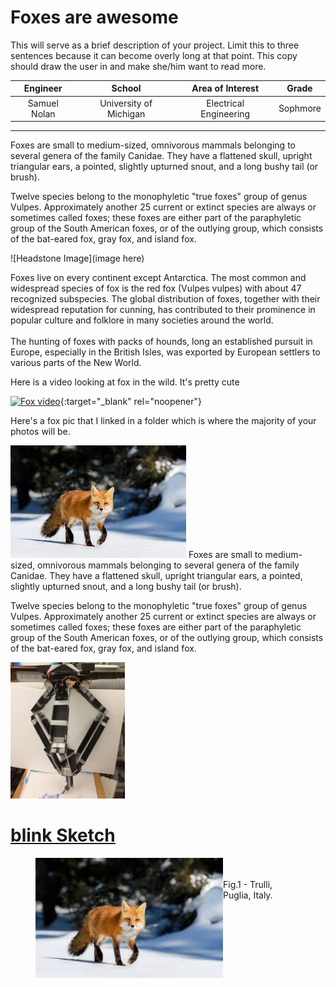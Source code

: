 ﻿# Foxes are awesome
This will serve as a brief description of your project. Limit this to three sentences because it can become overly long at that point. This copy should draw the user in and make she/him want to read more.

| **Engineer** | **School** | **Area of Interest** | **Grade** |
|:--:|:--:|:--:|:--:|
| Samuel Nolan | University of Michigan | Electrical Engineering | Sophmore

---

Foxes are small to medium-sized, omnivorous mammals belonging to several genera of the family Canidae. They have a flattened skull, upright triangular ears, a pointed, slightly upturned snout, and a long bushy tail (or brush).

Twelve species belong to the monophyletic "true foxes" group of genus Vulpes. Approximately another 25 current or extinct species are always or sometimes called foxes; these foxes are either part of the paraphyletic group of the South American foxes, or of the outlying group, which consists of the bat-eared fox, gray fox, and island fox.


![Headstone Image](image here)

Foxes live on every continent except Antarctica. The most common and widespread species of fox is the red fox (Vulpes vulpes) with about 47 recognized subspecies. The global distribution of foxes, together with their widespread reputation for cunning, has contributed to their prominence in popular culture and folklore in many societies around the world.
</br>
</br>
The hunting of foxes with packs of hounds, long an established pursuit in Europe, especially in the British Isles, was exported by European settlers to various parts of the New World.

Here is a video looking at fox in the wild. It's pretty cute

[![Fox video](https://res.cloudinary.com/marcomontalbano/image/upload/v1623509430/video_to_markdown/images/youtube--hRFUcY61Zi0-c05b58ac6eb4c4700831b2b3070cd403.jpg)](https://www.youtube.com/watch?v=hRFUcY61Zi0 "Fox video"){:target="_blank" rel="noopener"}

Here's a fox pic that I linked in a folder which is where the majority of your photos will be.


![Schematic](images/foxpic.jfif) Foxes are small to medium-sized, omnivorous mammals belonging to several genera of the family Canidae. They have a flattened skull, upright triangular ears, a pointed, slightly upturned snout, and a long bushy tail (or brush).

Twelve species belong to the monophyletic "true foxes" group of genus Vulpes. Approximately another 25 current or extinct species are always or sometimes called foxes; these foxes are either part of the paraphyletic group of the South American foxes, or of the outlying group, which consists of the bat-eared fox, gray fox, and island fox.

![robotarm](images1/P2_Maize_2018.png)
<br>

# [blink Sketch](code/blink.ino)

<HTML>
  <figure>
  <img src="images/foxpic.jfif" width=300 align=left>
  <br>
  <br>
    
  <figcaption>Fig.1 - Trulli, Puglia, Italy.</figcaption>
</figure>

</HTML>


<br>




[//]: <> (This is also a comment. weofmwpgomwqrpgomqwrgpwqrmg[owmqgqwomrgpqwormgwqpormommmmmmmmmmmmmmmmmmmmmmmmmmmmmmmmmmmmmmmmmmmmmmmmmmmmmmmmmmmmmmmmmmmmmmmmmmmmmmmmmmmmmmmmmmmmmmmmmmmmmmmmmmmmmmmmmmmmmmmmmmmmmmmmmmmmmmmmmmmmmmmmmmmmmmmmmmmmmmmmmmmmmmmmmmmmmmmmmmmmmmmmmmmmmmmm)

